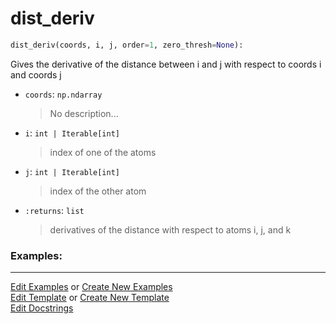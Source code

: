 # <a id="McUtils.Numputils.AnalyticDerivs.dist_deriv">dist_deriv</a>

```python
dist_deriv(coords, i, j, order=1, zero_thresh=None): 
```
Gives the derivative of the distance between i and j with respect to coords i and coords j
- `coords`: `np.ndarray`
    >No description...
- `i`: `int | Iterable[int]`
    >index of one of the atoms
- `j`: `int | Iterable[int]`
    >index of the other atom
- `:returns`: `list`
    >derivatives of the distance with respect to atoms i, j, and k 

### Examples: 



___

[Edit Examples](https://github.com/McCoyGroup/McUtils/edit/edit/ci/examples/ci/docs/McUtils/Numputils/AnalyticDerivs/dist_deriv.md) or 
[Create New Examples](https://github.com/McCoyGroup/McUtils/new/edit/?filename=ci/examples/ci/docs/McUtils/Numputils/AnalyticDerivs/dist_deriv.md) <br/>
[Edit Template](https://github.com/McCoyGroup/McUtils/edit/edit/ci/docs/ci/docs/McUtils/Numputils/AnalyticDerivs/dist_deriv.md) or 
[Create New Template](https://github.com/McCoyGroup/McUtils/new/edit/?filename=ci/docs/templates/ci/docs/McUtils/Numputils/AnalyticDerivs/dist_deriv.md) <br/>
[Edit Docstrings](https://github.com/McCoyGroup/McUtils/edit/edit/McUtils/Numputils/AnalyticDerivs.py?message=Update%20Docs)